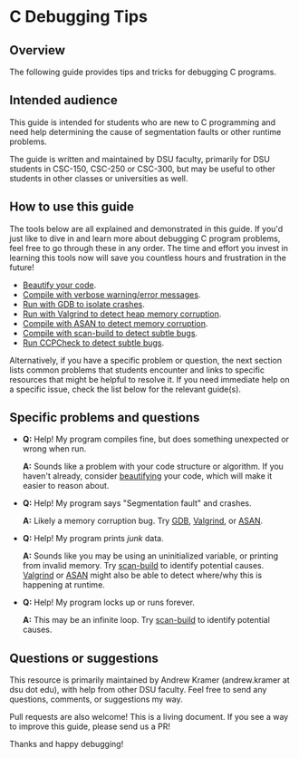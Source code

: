# C Debugging Tips

## Overview

The following guide provides tips and tricks for debugging C programs.

## Intended audience

This guide is intended for students who are new to C programming and need help determining the cause of segmentation faults or other runtime problems.

The guide is written and maintained by DSU faculty, primarily for DSU students in CSC-150, CSC-250 or CSC-300, but may be useful to other students in other classes or universities as well.

## How to use this guide

The tools below are all explained and demonstrated in this guide.  If you'd just like to dive in and learn more about debugging C program problems, feel free to go through these in any order.  The time and effort you invest in learning this tools now will save you countless hours and frustration in the future!

 - [Beautify your code](howto/beautify.md).
 - [Compile with verbose warning/error messages](howto/compile-flags.md).
 - [Run with GDB to isolate crashes](howto/gdb.md).
 - [Run with Valgrind to detect heap memory corruption](howto/valgrind.md).
 - [Compile with ASAN to detect memory corruption](howto/asan.md).
 - [Compile with scan-build to detect subtle bugs](howto/scan-build.md).
 - [Run CCPCheck to detect subtle bugs](howto.md).

Alternatively, if you have a specific problem or question, the next section lists common problems that students encounter and links to specific resources that might be helpful to resolve it.  If you need immediate help on a specific issue, check the list below for the relevant guide(s).

## Specific problems and questions

 - **Q:** Help! My program compiles fine, but does something unexpected or wrong when run.

   **A:** Sounds like a problem with your code structure or algorithm. If you haven't already, consider [beautifying](howto/beautify.md) your code, which will make it easier to reason about.

 - **Q:** Help! My program says "Segmentation fault" and crashes.

   **A:** Likely a memory corruption bug.  Try [GDB](howto/gdb.md), [Valgrind](howto/valgrind.md), or [ASAN](howto/asan.md).

 - **Q:** Help! My program prints _junk_ data.

   **A:** Sounds like you may be using an uninitialized variable, or printing from invalid memory.  Try [scan-build](howto/scan-build.md) to identify potential causes.  [Valgrind](howto/valgrind.md) or [ASAN](howto/asan.md) might also be able to detect where/why this is happening at runtime.

 - **Q:** Help!  My program locks up or runs forever.

   **A:** This may be an infinite loop.  Try [scan-build](howto/scan-build.md) to identify potential causes.

## Questions or suggestions

This resource is primarily maintained by Andrew Kramer (andrew.kramer at dsu dot edu), with help from other DSU faculty.  Feel free to send any questions, comments, or suggestions my way.

Pull requests are also welcome!  This is a living document.  If you see a way to improve this guide, please send us a PR!

Thanks and happy debugging!
